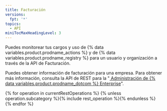```yaml
---
title: Facturación
versions:
  fpt: '*'
topics:
  - API
miniTocMaxHeadingLevel: 3
---
```


Puedes monitorear tus cargos y uso de {% data variables.product.prodname_actions %} y de {% data variables.product.prodname_registry %} para un usuario y organización a través de la API de Facturación.

Puedes obtener información de facturación para una empresa. Para obtener más información, consulta la API de REST para la "[ Administración de {% data variables.product.prodname_dotcom %} Enterprise](/rest/reference/enterprise-admin#billing)".

{% for operation in currentRestOperations %}
  {% unless operation.subcategory %}{% include rest_operation %}{% endunless %}
{% endfor %}
